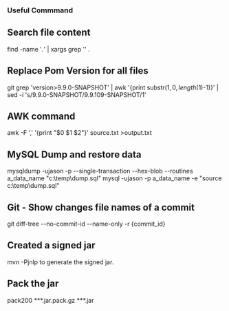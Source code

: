 ### Useful Commmand

## Search file content
find -name '*.*' | xargs grep '<pattern>' .

## Replace Pom Version for all files
git grep 'version>9.9.0-SNAPSHOT' | awk '{print substr($1,0, length($1)-1)}' | sed -i 's/9.9.0-SNAPSHOT/9.9.109-SNAPSHOT/1'

## AWK command
awk -F ',' '{print "$0 $1 $2"}' source.txt >output.txt

## MySQL Dump and restore data
mysqldump -ujason -p --single-transaction --hex-blob --routines a_data_name  "c:\temp\dump.sql"
mysql -ujason -p a_data_name -e "source c:\temp\dump.sql"

## Git - Show changes file names of a commit
git diff-tree --no-commit-id --name-only -r {commit_id}

## Created a signed jar 
mvn -Pjnlp to generate the signed jar.

## Pack the jar 
pack200 ***.jar.pack.gz          ***.jar
